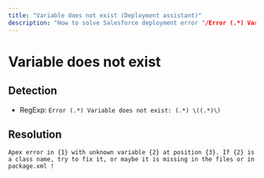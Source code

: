 ```yaml
---
title: "Variable does not exist (Deployment assistant)"
description: "How to solve Salesforce deployment error "/Error (.*) Variable does not exist: (.*) \((.*)\)""
---
```

<!-- markdownlint-disable MD013 -->
# Variable does not exist

## Detection

- RegExp: `Error (.*) Variable does not exist: (.*) \((.*)\)`

## Resolution

```shell
Apex error in {1} with unknown variable {2} at position {3}. If {2} is a class name, try to fix it, or maybe it is missing in the files or in package.xml !
```
